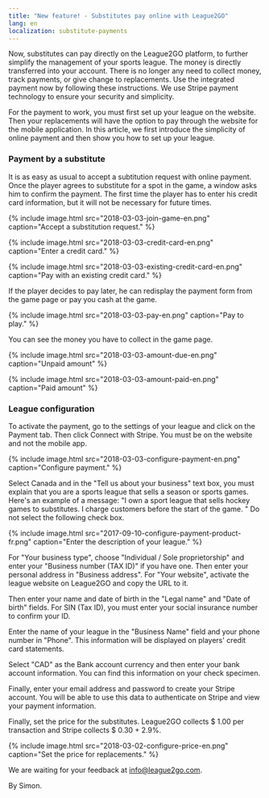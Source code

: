 ```yaml
---
title: "New feature! - Substitutes pay online with League2GO"
lang: en
localization: substitute-payments
---
```

Now, substitutes can pay directly on the League2GO platform, to further simplify the management of your sports league. The money is directly transferred into your account. There is no longer any need to collect money, track payments, or give change to replacements. Use the integrated payment now by following these instructions. We use Stripe payment technology to ensure your security and simplicity.

For the payment to work, you must first set up your league on the website. Then your replacements will have the option to pay through the website for the mobile application. In this article, we first introduce the simplicity of online payment and then show you how to set up your league.

### Payment by a substitute

It is as easy as usual to accept a subtitution request with online payment. Once the player agrees to substitute for a spot in the game, a window asks him to confirm the payment. The first time the player has to enter his credit card information, but it will not be necessary for future times.

{% include image.html src="2018-03-03-join-game-en.png" caption="Accept a substitution request." %}

{% include image.html src="2018-03-03-credit-card-en.png" caption="Enter a credit card." %}

{% include image.html src="2018-03-03-existing-credit-card-en.png" caption="Pay with an existing credit card." %}

If the player decides to pay later, he can redisplay the payment form from the game page or pay you cash at the game.

{% include image.html src="2018-03-03-pay-en.png" caption="Pay to play." %}

You can see the money you have to collect in the game page.

{% include image.html src="2018-03-03-amount-due-en.png" caption="Unpaid amount" %}

{% include image.html src="2018-03-03-amount-paid-en.png" caption="Paid amount" %}

### League configuration

To activate the payment, go to the settings of your league and click on the Payment tab. Then click Connect with Stripe. You must be on the website and not the mobile app.

{% include image.html src="2018-03-03-configure-payment-en.png" caption="Configure payment." %}

Select Canada and in the "Tell us about your business" text box, you must explain that you are a sports league that sells a season or sports games. Here's an example of a message: "I own a sport league that sells hockey games to substitutes. I charge customers before the start of the game. " Do not select the following check box.

{% include image.html src="2017-09-10-configure-payment-product-fr.png" caption="Enter the description of your league." %}

For "Your business type", choose "Individual / Sole proprietorship" and enter your "Business number (TAX ID)" if you have one. Then enter your personal address in "Business address". For "Your website", activate the league website on League2GO and copy the URL to it.

Then enter your name and date of birth in the "Legal name" and "Date of birth" fields. For SIN (Tax ID), you must enter your social insurance number to confirm your ID.

Enter the name of your league in the "Business Name" field and your phone number in "Phone". This information will be displayed on players' credit card statements.

Select "CAD" as the Bank account currency and then enter your bank account information. You can find this information on your check specimen.

Finally, enter your email address and password to create your Stripe account. You will be able to use this data to authenticate on Stripe and view your payment information.

Finally, set the price for the substitutes. League2GO collects $ 1.00 per transaction and Stripe collects $ 0.30 + 2.9%.

{% include image.html src="2018-03-02-configure-price-en.png" caption="Set the price for replacements." %}

We are waiting for your feedback at [info@league2go.com](mailto:info@league2go.com).

By Simon.
